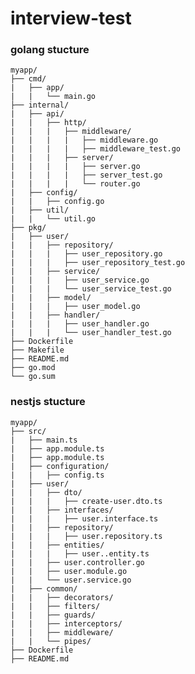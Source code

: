 # interview-test

### golang stucture

    myapp/
    ├── cmd/
    |   ├── app/
    |   |   └── main.go
    ├── internal/
    |   ├── api/
    |   |   ├── http/
    |   |   |   ├── middleware/
    |   |   |   |   ├── middleware.go
    |   |   |   |   ├── middleware_test.go
    |   |   |   ├── server/
    |   |   |   |   ├── server.go
    |   |   |   |   ├── server_test.go
    |   |   |   |   └── router.go
    |   ├── config/
    |   |   ├── config.go
    |   ├── util/
    |   |   └── util.go
    ├── pkg/
    |   ├── user/
    |   |   ├── repository/
    |   |   |   ├── user_repository.go
    |   |   |   ├── user_repository_test.go
    |   |   ├── service/
    |   |   |   ├── user_service.go
    |   |   |   └── user_service_test.go
    |   |   ├── model/
    |   |   |   ├── user_model.go
    |   |   ├── handler/
    |   |   |   ├── user_handler.go
    |   |   |   └── user_handler_test.go
    ├── Dockerfile
    ├── Makefile
    ├── README.md
    ├── go.mod
    └── go.sum


### nestjs stucture

    myapp/
    ├── src/
    |   ├── main.ts
    |   ├── app.module.ts
    |   ├── app.module.ts
    |   ├── configuration/
    |   |   ├── config.ts
    |   ├── user/
    |   |   ├── dto/
    |   |   |   ├── create-user.dto.ts
    |   |   ├── interfaces/
    |   |   |   ├── user.interface.ts
    |   |   ├── repository/
    |   |   |   ├── user.repository.ts
    |   |   ├── entities/
    |   |   |   ├── user..entity.ts
    |   |   ├── user.controller.go
    |   |   ├── user.module.go
    |   |   └── user.service.go
    |   ├── common/
    |   |   ├── decorators/
    |   |   ├── filters/
    |   |   ├── guards/
    |   |   ├── interceptors/
    |   |   ├── middleware/
    |   |   └── pipes/
    ├── Dockerfile
    ├── README.md
